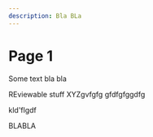 ```yaml
---
description: Bla BLa
---
```


# Page 1

Some text bla bla

REviewable stuff XYZgvfgfg gfdfgfggdfg



kld'flgdf

BLABLA
